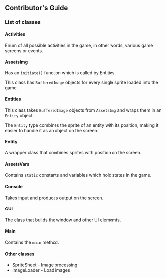 ## Contributor's Guide

### List of classes

#### Activities
Enum of all possible activities in the game, in other words, various game screens or events.

#### AssetsImg
Has an `initiate()` function which is called by Entities.

This class has `BufferedImage` objects for every single sprite loaded into the game.

#### Entities
This class takes `BufferedImage` objects from `AssetsImg` and wraps them in an `Entity` object.

The `Entity` type combines the sprite of an entity with its position, making it easier to handle it as an object on the screen.

#### Entity
A wrapper class that combines sprites with position on the screen.

#### AssetsVars
Contains `static` constants and variables which hold states in the game.

#### Console
Takes input and produces output on the screen.

#### GUI
The class that builds the window and other UI elememts.

#### Main
Contains the `main` method.

#### Other classes
- SpriteSheet - Image processing
- ImageLoader - Load images
